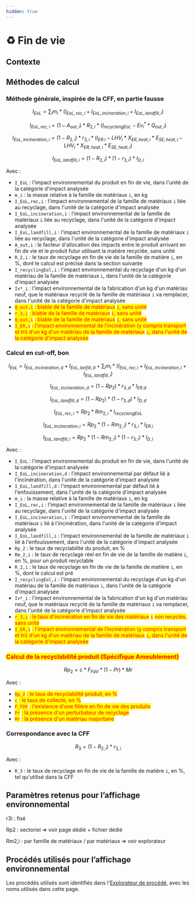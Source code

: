 ```yaml
---
hidden: true
---
```


# ♻️ Fin de vie

## Contexte



## Méthodes de calcul

### Méthode générale, inspirée de la CFF, en partie fausse

$$
I_{EoL} = \sum_i m_i*(I_{EoL,rec,i}+I_{EoL,incineration,i}+I_{EoL,landfill,i})
$$

$$
I_{EoL,rec,i} = (1-A_{out,i})*R_{2,i}*(I_{recyclongEoL}-Ev^*_i*Q_{out,i})
$$

$$
I_{EoL,incineration,i} = (1-R_{2,i})*r_{3,i}*(I_{ER.i}-LHV_i*X_{ER,heat,i}*E_{SE,heat,i}-LHV_i*X_{ER,heat,i}*E_{SE,heat,i})
$$

$$
I_{EoL,landfill,i} = (1-R_{2,i})*(1-r_{3,i})*I_{D,i}
$$

Avec :&#x20;

* `I_EoL` : l'impact environnemental du produit en fin de vie, dans l'unité de la catégorie d'impact analysée
* `m_i` : la masse relative à la famille de matériaux `i`, en kg
* `I_EoL,rec,i` : l'impact environnemental de la famille de matériaux `i` liée au recyclage, dans l'unité de la catégorie d'impact analysée
* `I_EoL,incineration,i` : l'impact environnemental de la famille de matériaux `i` liée au recyclage, dans l'unité de la catégorie d'impact analysée
* `I_EoL,landfill,i` : l'impact environnemental de la famille de matériaux `i` liée au recyclage, dans l'unité de la catégorie d'impact analysée
* `A_out,i` : le facteur d'allocation des impacts entre le produit arrivant en fin de vie et le produit futur utilisant la matière recyclée, sans unité
* `R_2,i` : le taux de recyclage en fin de vie de la famille de matière `i`, en %, dont le calcul est précisé dans la section suivante
* `I_recyclingEol,i` : l'impact environnemental du recyclage d'un kg d'un matériau de la famille de matériaux `i`, dans l'unité de la catégorie d'impact analysée
* `Iv*_i` : l'impact environnemental de la fabrication d'un kg d'un matériau neuf, que le matériaux recyclé de la famille de matériaux `i` va remplacer, dans l'unité de la catégorie d'impact analysée
* <mark style="color:red;">`Q_out,i`</mark> <mark style="color:red;"></mark><mark style="color:red;">: blable  de la famille de matériaux</mark> <mark style="color:red;"></mark><mark style="color:red;">`i`</mark><mark style="color:red;">, sans unité</mark>
* <mark style="color:red;">`r_3,i`</mark> <mark style="color:red;"></mark><mark style="color:red;">: blable  de la famille de matériaux</mark> <mark style="color:red;"></mark><mark style="color:red;">`i`</mark><mark style="color:red;">, sans unité</mark>
* <mark style="color:red;">`Q_out,i`</mark> <mark style="color:red;"></mark><mark style="color:red;">: blable  de la famille de matériaux</mark> <mark style="color:red;"></mark><mark style="color:red;">`i`</mark><mark style="color:red;">, sans unité</mark>
* <mark style="color:red;">`I_ER,i`</mark> <mark style="color:red;"></mark><mark style="color:red;">: l'impact environnemental de l’incinération (y compris transport et tri) d'un kg d'un matériau de la famille de matériaux</mark> <mark style="color:red;"></mark><mark style="color:red;">`i`</mark><mark style="color:red;">, dans l'unité de la catégorie d'impact analysée</mark>

### Calcul en cut-off, bon

$$
I_{EoL} =I_{EoL,incinération,d}+I_{EoL,lanfill,d} +\sum_i m_i*(I_{EoL,rec,i}+I_{EoL,incineration,i}+I_{EoL,landfill,i})
$$

$$
I_{EoL,incineration,d} = (1-Rp_{2})*r_{3,d}*I_{ER.d}
$$

$$
I_{EoL,landfill,d} = (1-Rp_2)*(1-r_{3,d})*I_{D,d}
$$

$$
I_{EoL,rec,i} = Rp_2*Rm_{2,i}*I_{recyclongEoL}
$$

$$
I_{EoL,incineration,i} = Rp_2*(1-Rm_{2,i})*r_{3,i}*I_{ER.i}
$$

$$
I_{EoL,landfill,i} = Rp_2*(1-Rm_{2,i})*(1-r_{3,i})*I_{D,i}
$$

Avec :&#x20;

* `I_EoL` : l'impact environnemental du produit en fin de vie, dans l'unité de la catégorie d'impact analysée
* `I_EoL,incineration,d` : l'impact environnemental par défaut lié à l'incinération, dans l'unité de la catégorie d'impact analysée
* `I_EoL,landfill,d` : l'impact environnemental par défaut lié à l'enfouissement, dans l'unité de la catégorie d'impact analysée
* `m_i` : la masse relative à la famille de matériaux `i`, en kg
* `I_EoL,rec,i` : l'impact environnemental de la famille de matériaux `i` liée au recyclage, dans l'unité de la catégorie d'impact analysée
* `I_EoL,incineration,i` : l'impact environnemental de la famille de matériaux `i` lié à l'incinération, dans l'unité de la catégorie d'impact analysée
* `I_EoL,landfill,i` : l'impact environnemental de la famille de matériaux `i` lié à l'enfouissement, dans l'unité de la catégorie d'impact analysée
* `Rp_2` : le taux de recyclabilité du produit, en %
* `Rm_2,i` : le taux de recyclage réel en fin de vie de la famille de matière `i`, en %, pour un produit recyclable
* `R_2,i` : le taux de recyclage en fin de vie de la famille de matière `i`, en %, dont le calcul est pré
* `I_recyclingEol,i` : l'impact environnemental du recyclage d'un kg d'un matériau de la famille de matériaux `i`, dans l'unité de la catégorie d'impact analysée
* `Iv*_i` : l'impact environnemental de la fabrication d'un kg d'un matériau neuf, que le matériaux recyclé de la famille de matériaux `i` va remplacer, dans l'unité de la catégorie d'impact analysée
* <mark style="color:red;">`r_3,i`</mark> <mark style="color:red;"></mark><mark style="color:red;">: le taux d'incinération en fin de vie des matériaux</mark> <mark style="color:red;"></mark><mark style="color:red;">`i`</mark> <mark style="color:red;"></mark><mark style="color:red;">non recyclés, sans unité</mark>
* <mark style="color:red;">`I_ER,i`</mark> <mark style="color:red;"></mark><mark style="color:red;">: l'impact environnemental de l’incinération (y compris transport et tri) d'un kg d'un matériau de la famille de matériaux</mark> <mark style="color:red;"></mark><mark style="color:red;">`i`</mark><mark style="color:red;">, dans l'unité de la catégorie d'impact analysée</mark>

### <mark style="color:red;">Calcul de la recyclabilité produit (Spécifique Ameublement)</mark>

$$
Rp_2=c*F_{FdV}*(1-Pr)*Mr
$$

Avec :

* <mark style="color:red;">`Rp_2`</mark> <mark style="color:red;"></mark><mark style="color:red;">: le taux de recyclabilité produit, en %</mark>
* <mark style="color:red;">`c`</mark> <mark style="color:red;"></mark><mark style="color:red;">: le taux de collecte, en %</mark>
* <mark style="color:red;">`F_FDV`</mark> <mark style="color:red;"></mark><mark style="color:red;">: l'existence d'une filière en fin de vie des produits</mark>
* <mark style="color:red;">`Pr`</mark> <mark style="color:red;"></mark><mark style="color:red;">: la présence d'un perturbateur de recyclage</mark>
* <mark style="color:red;">`Mr`</mark> <mark style="color:red;"></mark><mark style="color:red;">: la présence d'un matériau majoritaire</mark>

### Correspondance avec la CFF

$$
R_{3} = (1-R_{2,i})*r_{3,i}
$$

Avec :&#x20;

* `R_3` : le taux de recyclage en fin de vie de la famille de matière `i`, en %, tel qu'utilisé dans la CFF

## Paramètres retenus pour l’affichage environnemental

r3i : fixé

Rp2 : sectoriel ⇒ voir page dédié + fichier dédié

Rm2,i : par famille de matériaux / par matériaux ⇒ voir explorateur







## Procédés utilisés pour l’affichage environnemental

Les procédés utilisés sont identifiés dans l'[Explorateur de procédé](https://ecobalyse.beta.gouv.fr/#/explore/textile/textile-processes), avec les noms utilisés dans cette page.

